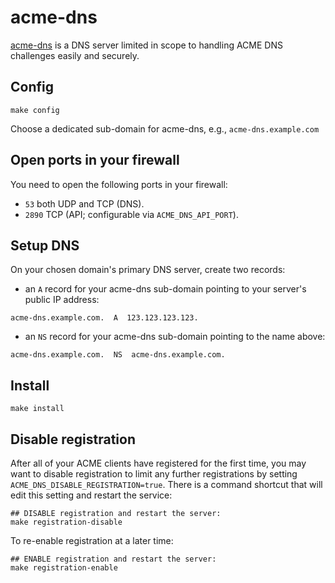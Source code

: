 # acme-dns

[acme-dns](https://github.com/joohoi/acme-dns?tab=readme-ov-file#acme-dns)
is a DNS server limited in scope to handling ACME DNS challenges
easily and securely.

## Config

```
make config
```

Choose a dedicated sub-domain for acme-dns, e.g.,
`acme-dns.example.com`

## Open ports in your firewall

You need to open the following ports in your firewall:

 * `53` both UDP and TCP (DNS).
 * `2890` TCP (API; configurable via `ACME_DNS_API_PORT`).

## Setup DNS

On your chosen domain's primary DNS server, create two records:

 * an `A` record for your acme-dns sub-domain pointing to your
   server's public IP address:
 
```
acme-dns.example.com.  A  123.123.123.123.
```

 * an `NS` record for your acme-dns sub-domain pointing to the name
   above:

```
acme-dns.example.com.  NS  acme-dns.example.com.
```

## Install

```
make install
```

## Disable registration

After all of your ACME clients have registered for the first time, you
may want to disable registration to limit any further registrations by
setting `ACME_DNS_DISABLE_REGISTRATION=true`. There is a command
shortcut that will edit this setting and restart the service:

```
## DISABLE registration and restart the server:
make registration-disable
```

To re-enable registration at a later time:

```
## ENABLE registration and restart the server:
make registration-enable
```
